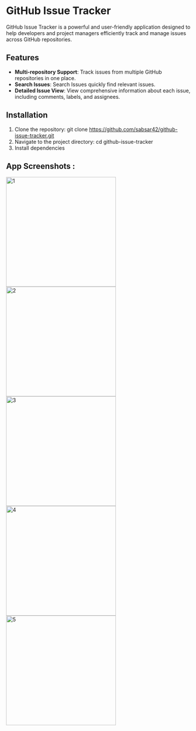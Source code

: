 # GitHub Issue Tracker

GitHub Issue Tracker is a powerful and user-friendly application designed to help developers and project managers efficiently track and manage issues across GitHub repositories.

## Features

- **Multi-repository Support**: Track issues from multiple GitHub repositories in one place.
- **Search Issues**: Search Issues quickly find relevant issues.
- **Detailed Issue View**: View comprehensive information about each issue, including comments, labels, and assignees.

## Installation

1. Clone the repository: git clone https://github.com/sabsar42/github-issue-tracker.git
2. Navigate to the project directory: cd github-issue-tracker
3. Install dependencies

## App Screenshots :

<img src="https://github.com/user-attachments/assets/3454ab4f-af4a-49f2-b37f-132c4b122ae1" alt="1" width="300" />
<img src="https://github.com/user-attachments/assets/2d39dba1-ba82-4b08-a238-87c0ccc12403" alt="2" width="300" />
<img src="https://github.com/user-attachments/assets/37f8004f-c3cd-4975-9cea-47c68aa454ff" alt="3" width="300" />
<img src="https://github.com/user-attachments/assets/f1dc3891-6040-49b2-b01c-47b969bf00db" alt="4" width="300" />
<img src="https://github.com/user-attachments/assets/10cf20e2-faa4-43f4-9014-03d9fe235569" alt="5" width="300" />

